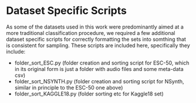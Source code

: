 # Dataset Specific Scripts

As some of the datasets used in this work were predominantly aimed at a more traditional classification procedure, we required a few additional dataset specific scripts for correctly formatting the sets into somthing that is consistent for sampling. These scripts are included here, specifically they include:
  -  folder_sort_ESC.py (folder creation and sorting script for ESC-50, which in its original form is just a folder with audio files and some meta-data csv) 
  -  folder_sort_NSYNTH.py (folder creation and sorting script for NSynth, similar in principle to the ESC-50 one above)
  -  folder_sort_KAGGLE18.py (folder sorting etc for Kaggle18 set)

